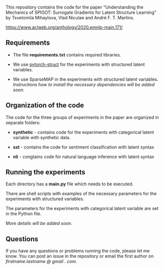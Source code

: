 This repository contains the code for the paper "Understanding the Mechanics of SPIGOT: Surrogate Gradients for Latent Structure Learning" by Tsvetomila Mihaylova, Vlad Niculae and André F. T. Martins.

https://www.aclweb.org/anthology/2020.emnlp-main.171/


## Requirements

* The file **requirements.txt** contains required libraries.

* We use [pytorch-struct](https://github.com/harvardnlp/pytorch-struct) for the experiments with structured latent variables.

* We use SparseMAP in the experiments with structured latent variables. *Instructions how to install the necessary dependencies will be added soon.*


## Organization of the code

The code for the three groups of experiments in the paper are organized in separate folders:

* **synthetic** - contains code for the experiments with categorical latent variable with synthetic data.

* **sst** - contains the code for sentiment classification with latent syntax

* **nli** - congtains code for natural language inference with latent syntax


## Running the experiments

Each directory has a **main.py** file which needs to be executed. 

There are shell scripts with examples of the necessary parameters for the experiments with structured variables.

The parameters for the experiments with categorical latent variable are set in the Python file.

*More details will be added soon.*


## Questions

If you have any questions or problems running the code, please let me know. You can post an issue in the repository or email the first author on *firstname.lastname @ gmail . com*. 





